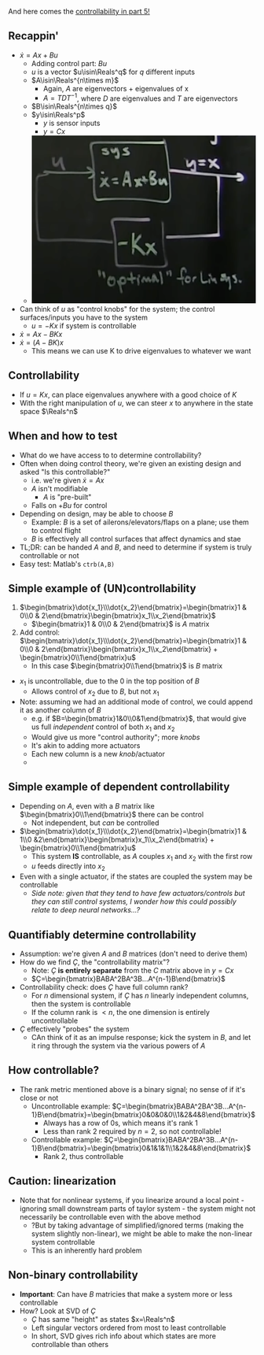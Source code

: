 And here comes the [controllability in part
5!](https://www.youtube.com/watch?v=1YMTkELi3tE&list=PLMrJAkhIeNNR20Mz-VpzgfQs5zrYi085m&index=5)

## Recappin'

- $\dot{x}=Ax + Bu$
  - Adding control part: $Bu$
  - $u$ is a vector $u\isin\Reals^q$ for $q$ different inputs
  - $A\isin\Reals^{n\times m}$
    - Again, $A$ are eigenvectors + eigenvalues of x
    - $A=TDT^{-1}$, where $D$ are eigenvalues and $T$ are eigenvectors
  - $B\isin\Reals^{n\times q}$
  - $y\isin\Reals^p$
    - $y$ is sensor inputs
    - $y=Cx$
  - ![](images/2021-06-22-23-43-25.png)
- Can think of $u$ as "control knobs" for the system; the control surfaces/inputs you have to the
  system
  - $u=-Kx$ if system is controllable
- $\dot{x}=Ax - BKx$
- $\dot{x}=(A-BK)x$
  - This means we can use K to drive eigenvalues to whatever we want

## Controllability

- If $u=Kx$, can place eigenvalues anywhere with a good choice of $K$
- With the right manipulation of $u$, we can steer $x$ to anywhere in the state space $\Reals^n$

## When and how to test

- What do we have access to to determine controllability?
- Often when doing control theory, we're given an existing design and asked "Is this controllable?"
  - i.e. we're given $\dot{x}=Ax$
  - $A$ isn't modifiable
    - $A$ is "pre-built"
  - Falls on $+ Bu$ for control
- Depending on design, may be able to choose $B$
  - Example: $B$ is a set of ailerons/elevators/flaps on a plane; use them to control flight
  - $B$ is effectively all control surfaces that affect dynamics and stae
- TL;DR: can be handed $A$ and $B$, and need to determine if system is truly controllable or not
- Easy test: Matlab's `ctrb(A,B)`

## Simple example of (UN)controllability

1. $\begin{bmatrix}\dot{x_1}\\\dot{x_2}\end{bmatrix}=\begin{bmatrix}1 & 0\\0 & 2\end{bmatrix}\begin{bmatrix}x_1\\x_2\end{bmatrix}$
    - $\begin{bmatrix}1 & 0\\0 & 2\end{bmatrix}$ is $A$ matrix
2. Add control: $\begin{bmatrix}\dot{x_1}\\\dot{x_2}\end{bmatrix}=\begin{bmatrix}1 & 0\\0 & 2\end{bmatrix}\begin{bmatrix}x_1\\x_2\end{bmatrix} + \begin{bmatrix}0\\1\end{bmatrix}u$
    - In this case $\begin{bmatrix}0\\1\end{bmatrix}$ is $B$ matrix
- $x_1$ is uncontrollable, due to the $0$ in the top position of $B$
  - Allows control of $x_2$ due to $B$, but not $x_1$
- Note: assuming we had an additional mode of control, we could append it as another column of $B$
  - e.g. if $B=\begin{bmatrix}1&0\\0&1\end{bmatrix}$, that would give us full _independent_ control
    of both $x_1$ and $x_2$
  - Would give us more "control authority"; more _knobs_
  - It's akin to adding more actuators
  - Each new column is a new _knob_/actuator
  -

## Simple example of dependent controllability

- Depending on $A$, even with a $B$ matrix like $\begin{bmatrix}0\\1\end{bmatrix}$ there can be control
  - Not independent, but _can_ be controlled
- $\begin{bmatrix}\dot{x_1}\\\dot{x_2}\end{bmatrix}=\begin{bmatrix}1 & 1\\0 &2\end{bmatrix}\begin{bmatrix}x_1\\x_2\end{bmatrix} + \begin{bmatrix}0\\1\end{bmatrix}u$
  - This system **IS** controllable, as $A$ couples $x_1$ and $x_2$ with the first row
  - $u$ feeds directly into $x_2$
- Even with a single actuator, if the states are coupled the system may be controllable
  - _Side note: given that they tend to have few actuators/controls but they can still control
    systems, I wonder how this could possibly relate to deep neural networks...?_

## Quantifiably determine controllability

- Assumption: we're given $A$ and $B$ matrices (don't need to derive them)
- How do we find $Ç$, the "controllability matrix"?
  - Note: $Ç$ **is entirely separate** from the $C$ matrix above in $y=Cx$
  - $Ç=\begin{bmatrix}BABA^2BA^3B...A^{n-1}B\end{bmatrix}$
- Controllability check: does $Ç$ have full column rank?
  - For $n$ dimensional system, if $Ç$ has $n$ linearly independent columns, then the system is controllable
  - If the column rank is $<n$, the one dimension is entirely uncontrollable
- $Ç$ effectively "probes" the system
  - CAn think of it as an impulse response; kick the system in $B$, and let it ring through the
    system via the various powers of $A$

## How controllable?

- The rank metric mentioned above is a binary signal; no sense of if it's close or not
  - Uncontrollable example: $Ç=\begin{bmatrix}BABA^2BA^3B...A^{n-1}B\end{bmatrix}=\begin{bmatrix}0&0&0&0\\1&2&4&8\end{bmatrix}$
    - Always has a row of $0$s, which means it's rank 1
    - Less than rank 2 required by $n=2$, so not controllable!
  - Controllable example: $Ç=\begin{bmatrix}BABA^2BA^3B...A^{n-1}B\end{bmatrix}=\begin{bmatrix}0&1&1&1\\1&2&4&8\end{bmatrix}$
    - Rank 2, thus controllable

## Caution: linearization

- Note that for nonlinear systems, if you linearize around a local point - ignoring small downstream
  parts of taylor system - the system might not necessarily be controllable even with the above
  method
  - ?But by taking advantage of simplified/ignored terms (making the system slightly non-linear), we
    might be able to make the non-linear system controllable
  - This is an inherently hard problem

## Non-binary controllability

- **Important**: Can have $B$ matricies that make a system more or less controllable
- How? Look at SVD of $Ç$
  - $Ç$ has same "height" as states $x=\Reals^n$
  - Left singular vectors ordered from most to least controllable
  - In short, SVD gives rich info about which states are more controllable than others
